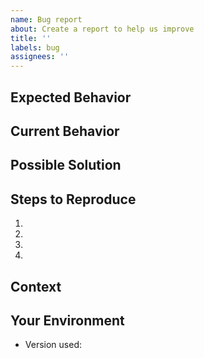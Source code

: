 ```yaml
---
name: Bug report
about: Create a report to help us improve
title: ''
labels: bug
assignees: ''
---
```

<!--- Provide a general summary of the issue in the Title above -->

## Expected Behavior
<!--- If you're describing a bug, tell us what should happen -->


## Current Behavior
<!--- If describing a bug, tell us what happens instead of the expected behavior -->


## Possible Solution
<!--- Not obligatory, but suggest a fix/reason for the bug, -->


## Steps to Reproduce
<!--- Provide a link to a live example, or an unambiguous set of steps to -->
<!--- reproduce this bug. Include code to reproduce, if relevant -->
1.
2.
3.
4.

## Context
<!--- How has this issue affected you? What are you trying to accomplish? -->

## Your Environment
<!--- Include as many relevant details about the environment you experienced the bug in -->
* Version used:

